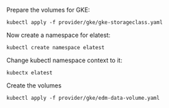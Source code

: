 Prepare the volumes for GKE:
```
kubectl apply -f provider/gke/gke-storageclass.yaml
```

Now create a namespace for elatest:
```
kubectl create namespace elatest
```

Change kubectl namespace context to it:
```
kubectx elatest
```

Create the volumes
```
kubectl apply -f provider/gke/edm-data-volume.yaml
```
